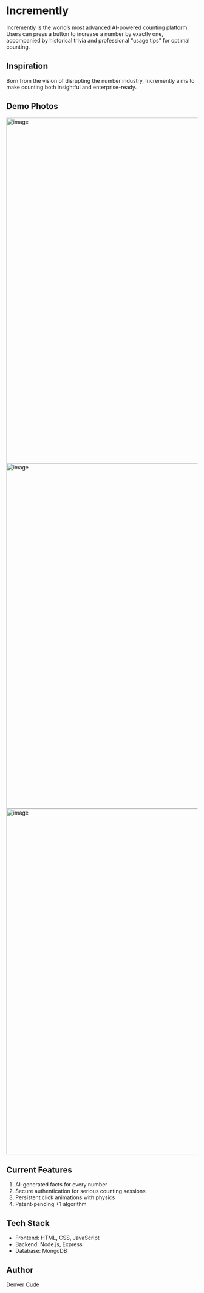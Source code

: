 # Incremently
Incremently is the world’s most advanced AI-powered counting platform. Users can press a button to increase a number by exactly one, accompanied by historical trivia and professional “usage tips” for optimal counting.

## Inspiration
Born from the vision of disrupting the number industry, Incremently aims to make counting both insightful and enterprise-ready.

## Demo Photos
<img width="1919" height="908" alt="image" src="https://github.com/user-attachments/assets/43751cf4-26d6-4f10-a024-35137a53461c" />
<img width="1919" height="908" alt="image" src="https://github.com/user-attachments/assets/e3883eea-1958-48c0-b018-bc3263999777" />
<img width="1919" height="908" alt="image" src="https://github.com/user-attachments/assets/5ce5a66e-7086-48f3-8014-3442e920bd5f" />

## Current Features
1. AI-generated facts for every number
2. Secure authentication for serious counting sessions
3. Persistent click animations with physics
4. Patent-pending +1 algorithm

## Tech Stack
* Frontend: HTML, CSS, JavaScript
* Backend: Node.js, Express
* Database: MongoDB

## Author
Denver Cude
